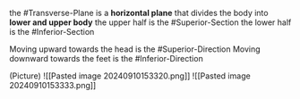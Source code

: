 the #Transverse-Plane is a **horizontal plane** that divides the body into **lower and upper body**
	the upper half is the #Superior-Section
	the lower half is the #Inferior-Section

Moving upward towards the head is the #Superior-Direction
Moving downward towards the feet is the #Inferior-Direction

(Picture)
	![[Pasted image 20240910153320.png]]
	![[Pasted image 20240910153333.png]]